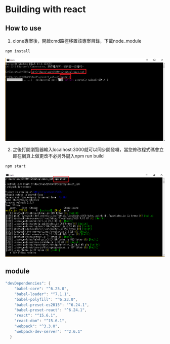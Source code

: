 # Building with react

## How to use

1. clone專案後，開啟cmd路徑移置該專案目錄，下載node_module</br>
```
npm install
``` 
<img src="Screenshot/1.png" width="650">

2. 之後打開瀏覽器輸入localhost:3000就可以同步開發囉，當您修改程式碼會立即在網頁上做更改不必另外鍵入npm run build</br>
```
npm start
```
<img src="Screenshot/2.png" width="650">


## module
```java
"devDependencies": {
    "babel-core": "^6.25.0",
    "babel-loader": "^7.1.1",
    "babel-polyfill": "^6.23.0",
    "babel-preset-es2015": "^6.24.1",
    "babel-preset-react": "^6.24.1",
    "react": "^15.6.1",
    "react-dom": "^15.6.1",
    "webpack": "^3.3.0",
    "webpack-dev-server": "^2.6.1"
  }
```
